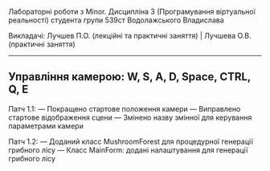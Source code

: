 Лабораторні роботи з Minor. Дисципліна 3 (Програмування віртуальної реальності)
студента групи 539ст
Водолажського Владислава

Викладачі: Лучшев П.О. (лекційні та практичні заняття) | Лучшева О.В. (практичні заняття)

----
Управління камерою: W, S, A, D, Space, CTRL, Q, E
----
Патч 1.1:
— Покращено стартове положення камери
— Виправлено стартове відображення сцени
— Змінено назву змінної для керування параметрами камери

Патч 1.2:
— Доданий класс MushroomForest для процедурної генерації грибного лісу
— Класс MainForm: додані налаштування для генерації грибного лісу

